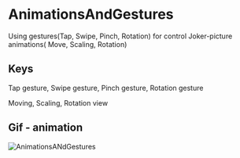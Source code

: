 # AnimationsAndGestures
Using gestures(Tap, Swipe, Pinch, Rotation) for control Joker-picture animations( Move, Scaling, Rotation)

## Keys
Tap gesture, Swipe gesture, Pinch gesture, Rotation gesture

Moving, Scaling, Rotation view



## Gif - animation

![AnimationsANdGestures](https://user-images.githubusercontent.com/76963888/106770410-0064fd00-664f-11eb-8276-0f2844af087a.gif)

